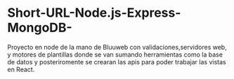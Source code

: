 # Short-URL-Node.js-Express-MongoDB-
Proyecto en node de la mano de Bluuweb con validaciones,servidores web, y motores de plantillas donde se van sumando herramientas como la base de datos y posteriromente se crearan las apis para poder trabajar las vistas en React.

